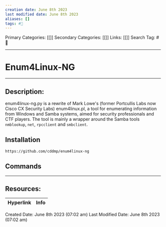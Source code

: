 ```yaml
---
creation date: June 8th 2023
last modified date: June 8th 2023
aliases: []
tags: #🧰
---
```


Primary Categories: [[]] 
Secondary Categories: [[]] 
Links: [[]] 
Search Tag: #🧰  

---
# Enum4Linux-NG  
---

## Description:

enum4linux-ng.py is a rewrite of Mark Lowe's (former Portcullis Labs now Cisco CX Security Labs) enum4linux.pl, a tool for enumerating information from Windows and Samba systems, aimed for security professionals and CTF players. The tool is mainly a wrapper around the Samba tools `nmblookup`, `net`, `rpcclient` and `smbclient`.

## Installation

```web
https://github.com/cddmp/enum4linux-ng
```

## Commands



___

## Resources:

| Hyperlink | Info |
| --------- | ---- |


Created Date: June 8th 2023 (07:02 am) 
Last Modified Date: June 8th 2023 (07:02 am)

